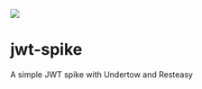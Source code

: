 [![][jwt img]][jwt]

# jwt-spike
A simple JWT spike with Undertow and Resteasy

[jwt]:jwt
[jwt img]:https://github.com/ParosSrl/jwt-spike/blob/master/logo_jwt.png
